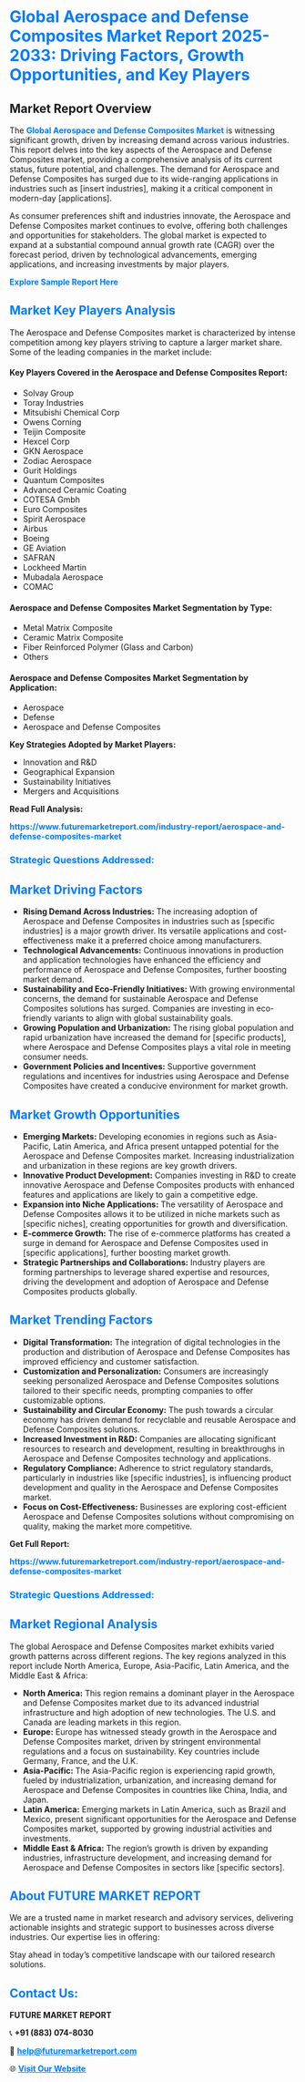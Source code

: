 <h1 style="color: #007BFF;">Global Aerospace and Defense Composites Market Report 2025-2033: Driving Factors, Growth Opportunities, and Key Players</h1>

<section id="overview">
<h2>Market Report Overview</h2>
<p>The <a href="https://www.futuremarketreport.com/industry-report/aerospace-and-defense-composites-market" style="color: #007BFF; text-decoration: none;"><strong>Global Aerospace and Defense Composites Market</strong></a> is witnessing significant growth, driven by increasing demand across various industries. This report delves into the key aspects of the Aerospace and Defense Composites market, providing a comprehensive analysis of its current status, future potential, and challenges. The demand for Aerospace and Defense Composites has surged due to its wide-ranging applications in industries such as [insert industries], making it a critical component in modern-day [applications].</p>
<p>As consumer preferences shift and industries innovate, the Aerospace and Defense Composites market continues to evolve, offering both challenges and opportunities for stakeholders. The global market is expected to expand at a substantial compound annual growth rate (CAGR) over the forecast period, driven by technological advancements, emerging applications, and increasing investments by major players.</p>
</section>

<section id="overview">
<p><a href="https://www.futuremarketreport.com/request-sample/reportId=119269" style="color: #007BFF; text-decoration: none;"><strong>Explore Sample Report Here</strong></a></p>
</section>

<section id="key-players">
<h2 style="color: #007BFF;">Market Key Players Analysis</h2>
<p>The Aerospace and Defense Composites market is characterized by intense competition among key players striving to capture a larger market share. Some of the leading companies in the market include:</p>
<h4>Key Players Covered in the Aerospace and Defense Composites Report:</h4>
<ul><li>Solvay Group</li><li>Toray Industries</li><li>Mitsubishi Chemical Corp</li><li>Owens Corning</li><li>Teijin Composite</li><li>Hexcel Corp</li><li>GKN Aerospace</li><li>Zodiac Aerospace</li><li>Gurit Holdings</li><li>Quantum Composites</li><li>Advanced Ceramic Coating</li><li>COTESA Gmbh</li><li>Euro Composites</li><li>Spirit Aerospace</li><li>Airbus</li><li>Boeing</li><li>GE Aviation</li><li>SAFRAN</li><li>Lockheed Martin</li><li>Mubadala Aerospace</li><li>COMAC</li></ul>
<h4>Aerospace and Defense Composites Market Segmentation by Type:</h4>
<ul><li>Metal Matrix Composite</li><li>Ceramic Matrix Composite</li><li>Fiber Reinforced Polymer (Glass and Carbon)</li><li>Others</li></ul>

<h4>Aerospace and Defense Composites Market Segmentation by Application:</h4>
<ul><li>Aerospace</li><li>Defense</li><li>Aerospace and Defense Composites</li></ul>
<p><strong>Key Strategies Adopted by Market Players:</strong></p>
<ul>
<li>Innovation and R&D</li>
<li>Geographical Expansion</li>
<li>Sustainability Initiatives</li>
<li>Mergers and Acquisitions</li>
</ul>
</section>

<section>
<p><strong>Read Full Analysis: </strong></p><a href="https://www.futuremarketreport.com/industry-report/aerospace-and-defense-composites-market" style="color: #007BFF; text-decoration: none;"><strong>https://www.futuremarketreport.com/industry-report/aerospace-and-defense-composites-market</strong></a>
<h3 style="color: #007BFF;">Strategic Questions Addressed:</h3>
</section>

<section id="driving-factors">
<h2 style="color: #007BFF;">Market Driving Factors</h2>
<ul>
<li><strong>Rising Demand Across Industries:</strong> The increasing adoption of Aerospace and Defense Composites in industries such as [specific industries] is a major growth driver. Its versatile applications and cost-effectiveness make it a preferred choice among manufacturers.</li>
<li><strong>Technological Advancements:</strong> Continuous innovations in production and application technologies have enhanced the efficiency and performance of Aerospace and Defense Composites, further boosting market demand.</li>
<li><strong>Sustainability and Eco-Friendly Initiatives:</strong> With growing environmental concerns, the demand for sustainable Aerospace and Defense Composites solutions has surged. Companies are investing in eco-friendly variants to align with global sustainability goals.</li>
<li><strong>Growing Population and Urbanization:</strong> The rising global population and rapid urbanization have increased the demand for [specific products], where Aerospace and Defense Composites plays a vital role in meeting consumer needs.</li>
<li><strong>Government Policies and Incentives:</strong> Supportive government regulations and incentives for industries using Aerospace and Defense Composites have created a conducive environment for market growth.</li>
</ul>
</section>

<section id="growth-opportunities">
<h2 style="color: #007BFF;">Market Growth Opportunities</h2>
<ul>
<li><strong>Emerging Markets:</strong> Developing economies in regions such as Asia-Pacific, Latin America, and Africa present untapped potential for the Aerospace and Defense Composites market. Increasing industrialization and urbanization in these regions are key growth drivers.</li>
<li><strong>Innovative Product Development:</strong> Companies investing in R&D to create innovative Aerospace and Defense Composites products with enhanced features and applications are likely to gain a competitive edge.</li>
<li><strong>Expansion into Niche Applications:</strong> The versatility of Aerospace and Defense Composites allows it to be utilized in niche markets such as [specific niches], creating opportunities for growth and diversification.</li>
<li><strong>E-commerce Growth:</strong> The rise of e-commerce platforms has created a surge in demand for Aerospace and Defense Composites used in [specific applications], further boosting market growth.</li>
<li><strong>Strategic Partnerships and Collaborations:</strong> Industry players are forming partnerships to leverage shared expertise and resources, driving the development and adoption of Aerospace and Defense Composites products globally.</li>
</ul>
</section>

<section id="trending-factors">
<h2 style="color: #007BFF;">Market Trending Factors</h2>
<ul>
<li><strong>Digital Transformation:</strong> The integration of digital technologies in the production and distribution of Aerospace and Defense Composites has improved efficiency and customer satisfaction.</li>
<li><strong>Customization and Personalization:</strong> Consumers are increasingly seeking personalized Aerospace and Defense Composites solutions tailored to their specific needs, prompting companies to offer customizable options.</li>
<li><strong>Sustainability and Circular Economy:</strong> The push towards a circular economy has driven demand for recyclable and reusable Aerospace and Defense Composites solutions.</li>
<li><strong>Increased Investment in R&D:</strong> Companies are allocating significant resources to research and development, resulting in breakthroughs in Aerospace and Defense Composites technology and applications.</li>
<li><strong>Regulatory Compliance:</strong> Adherence to strict regulatory standards, particularly in industries like [specific industries], is influencing product development and quality in the Aerospace and Defense Composites market.</li>
<li><strong>Focus on Cost-Effectiveness:</strong> Businesses are exploring cost-efficient Aerospace and Defense Composites solutions without compromising on quality, making the market more competitive.</li>
</ul>
</section>

<section>
<p><strong>Get Full Report: </strong></p><a href="https://www.futuremarketreport.com/industry-report/aerospace-and-defense-composites-market" style="color: #007BFF; text-decoration: none;"><strong>https://www.futuremarketreport.com/industry-report/aerospace-and-defense-composites-market</strong></a>
<h3 style="color: #007BFF;">Strategic Questions Addressed:</h3>
</section>


<section id="regional-analysis">
<h2 style="color: #007BFF;">Market Regional Analysis</h2>
<p>The global Aerospace and Defense Composites market exhibits varied growth patterns across different regions. The key regions analyzed in this report include North America, Europe, Asia-Pacific, Latin America, and the Middle East & Africa:</p>
<ul>
<li><strong>North America:</strong> This region remains a dominant player in the Aerospace and Defense Composites market due to its advanced industrial infrastructure and high adoption of new technologies. The U.S. and Canada are leading markets in this region.</li>
<li><strong>Europe:</strong> Europe has witnessed steady growth in the Aerospace and Defense Composites market, driven by stringent environmental regulations and a focus on sustainability. Key countries include Germany, France, and the U.K.</li>
<li><strong>Asia-Pacific:</strong> The Asia-Pacific region is experiencing rapid growth, fueled by industrialization, urbanization, and increasing demand for Aerospace and Defense Composites in countries like China, India, and Japan.</li>
<li><strong>Latin America:</strong> Emerging markets in Latin America, such as Brazil and Mexico, present significant opportunities for the Aerospace and Defense Composites market, supported by growing industrial activities and investments.</li>
<li><strong>Middle East & Africa:</strong> The region’s growth is driven by expanding industries, infrastructure development, and increasing demand for Aerospace and Defense Composites in sectors like [specific sectors].</li>
</ul>
</section>

<footer>
<h2 style="color: #007BFF;">About FUTURE MARKET REPORT</h2>
<p>We are a trusted name in market research and advisory services, delivering actionable insights and strategic support to businesses across diverse industries. Our expertise lies in offering:</p>

<p>Stay ahead in today’s competitive landscape with our tailored research solutions.</p>

<h2 style="color: #007BFF;">Contact Us:</h2>
<p><strong>FUTURE MARKET REPORT</strong></p>
<p>📞 <strong>+91 (883) 074-8030</strong></p>
<p>📧 <strong><a href="mailto:help@futuremarketreport.com" style="color: #007BFF;">help@futuremarketreport.com</a></strong></p>
<p>🌐 <strong><a href="https://www.futuremarketreport.com/" style="color: #007BFF;">Visit Our Website</a></strong></p>
</footer>